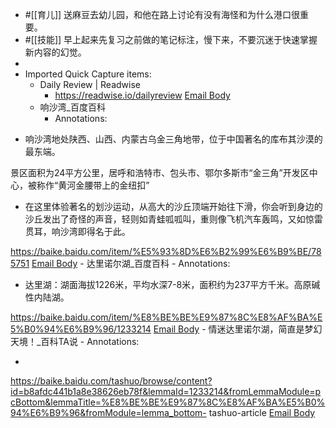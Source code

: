 - #[[育儿]] 送麻豆去幼儿园，和他在路上讨论有没有海怪和为什么港口很重要。
- #[[技能]] 早上起来先复习之前做的笔记标注，慢下来，不要沉迷于快速掌握新内容的幻觉。
- 
- Imported Quick Capture items:
    - Daily Review | Readwise
        - https://readwise.io/dailyreview [Email Body](https://files.todoist.com/Gs5yTxjPdicI0CNnOsN8JPVEU62EqptItk5j_j99PLNXZVWZQ3bHV6gaCiMkBi1l/by/21878347/as/file.html)
    - 响沙湾_百度百科
        - Annotations:

* 响沙湾地处陕西、山西、内蒙古乌金三角地带，位于中国著名的库布其沙漠的最东端。

景区面积为24平方公里，居呼和浩特市、包头市、鄂尔多斯市“金三角”开发区中心，被称作“黄河金腰带上的金纽扣”

* 在这里体验著名的划沙运动，从高大的沙丘顶端开始往下滑，你会听到身边的沙丘发出了奇怪的声音，轻则如青蛙呱呱叫，重则像飞机汽车轰鸣，又如惊雷贯耳，响沙湾即得名于此。



https://baike.baidu.com/item/%E5%93%8D%E6%B2%99%E6%B9%BE/785751 [Email Body](https://files.todoist.com/Zk42ahO9y_jB5my64uszQDw8oWJLrB_-AXB-mMErl3uc-sn8sYQcrQm_3ANeLbjw/by/21878347/as/file.html)
    - 达里诺尔湖_百度百科
        - Annotations:

* 达里湖：湖面海拔1226米，平均水深7-8米，面积约为237平方千米。高原碱性内陆湖。



https://baike.baidu.com/item/%E8%BE%BE%E9%87%8C%E8%AF%BA%E5%B0%94%E6%B9%96/1233214 [Email Body](https://files.todoist.com/ruGoi4wmNuvzdZMuVUfxnPhfV0tYStn2njzIL38x4EN_rvyvhB3uflpzcDYuqWQA/by/21878347/as/file.html)
    - 情迷达里诺尔湖，简直是梦幻天境！_百科TA说
        - Annotations:

* 


https://baike.baidu.com/tashuo/browse/content?id=b8afdc441b1a8e38626eb78f&lemmaId=1233214&fromLemmaModule=pcBottom&lemmaTitle=%E8%BE%BE%E9%87%8C%E8%AF%BA%E5%B0%94%E6%B9%96&fromModule=lemma_bottom-
tashuo-article [Email Body](https://files.todoist.com/CiSzWD0DdIlHs-E8YAhUBwC8eGpi6ygDduDVEARIS6H923JuaeGqq0LeboapCgYu/by/21878347/as/file.html)
